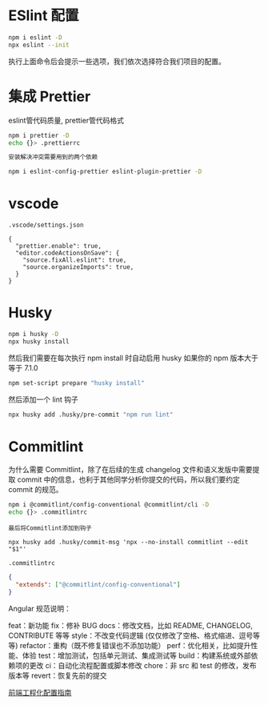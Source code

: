 # ESlint 配置

```bash
npm i eslint -D
npx eslint --init
```

执行上面命令后会提示一些选项，我们依次选择符合我们项目的配置。

# 集成 Prettier
eslint管代码质量, prettier管代码格式

```bash
npm i prettier -D
echo {}> .prettierrc

安装解决冲突需要用到的两个依赖

npm i eslint-config-prettier eslint-plugin-prettier -D
```

# vscode

`.vscode/settings.json`

```
{
  "prettier.enable": true,
  "editor.codeActionsOnSave": {
    "source.fixAll.eslint": true,
    "source.organizeImports": true,
  }
}
```

# Husky

```bash
npm i husky -D
npx husky install
```

然后我们需要在每次执行 npm install 时自动启用 husky
如果你的 npm 版本大于等于 7.1.0

```bash
npm set-script prepare "husky install"
```

然后添加一个 lint 钩子

```bash
npx husky add .husky/pre-commit "npm run lint"
```

# Commitlint

为什么需要 Commitlint，除了在后续的生成 changelog 文件和语义发版中需要提取 commit 中的信息，也利于其他同学分析你提交的代码，所以我们要约定 commit 的规范。

```bash
npm i @commitlint/config-conventional @commitlint/cli -D
echo {}> .commitlintrc
```

`最后将Commitlint添加到钩子`

```
npx husky add .husky/commit-msg 'npx --no-install commitlint --edit "$1"'
```

`.commitlintrc`

```json
{
  "extends": ["@commitlint/config-conventional"]
}
```

Angular 规范说明：

feat：新功能
fix：修补 BUG
docs：修改文档，比如 README, CHANGELOG, CONTRIBUTE 等等
style：不改变代码逻辑 (仅仅修改了空格、格式缩进、逗号等等)
refactor：重构（既不修复错误也不添加功能）
perf：优化相关，比如提升性能、体验
test：增加测试，包括单元测试、集成测试等
build：构建系统或外部依赖项的更改
ci：自动化流程配置或脚本修改
chore：非 src 和 test 的修改，发布版本等
revert：恢复先前的提交

[前端工程化配置指南](https://juejin.cn/post/6971812117993226248)
